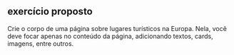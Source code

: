 ## exercício proposto

Crie o corpo de uma página sobre lugares turísticos na Europa. Nela, você deve focar apenas no conteúdo da página, adicionando textos, cards, imagens, entre outros. 

